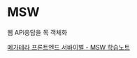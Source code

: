# MSW

웹 APi응답을 목 객체화

[메가테라 프론트엔드 서바이벌 - MSW 학습노트](https://shinbom.gitbook.io/bom_study/megatera-frontend-dev-road/5/page-3)
